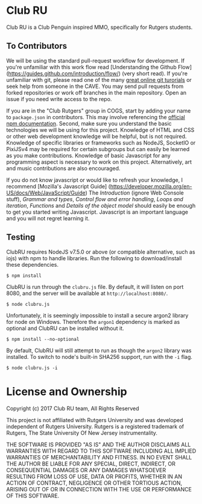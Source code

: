 # Club RU

Club RU is a Club Penguin inspired MMO, specifically for Rutgers students.

## To Contributors

We will be using the standard pull-request workflow for development. If you're
unfamiliar with this work flow read [Understanding the Github Flow]
(https://guides.github.com/introduction/flow/) (very short read). If you're
unfamiliar with git, please read one of the many
[great online git turorials](https://www.google.com/#q=git+tutorial)
or seek help from someone in the CAVE. You may send pull requests from forked
repositories or work off branches in the main repository. Open an issue if you
need write access to the repo.

If you are in the "Club Rutgers" group in COGS, start by adding your name to
`package.json` in contributors. This may involve referencing the
[official npm documentation](https://docs.npmjs.com/files/package.json).
Second, make sure you understand the basic technologies we will be using for
this project. Knowledge of HTML and CSS or other web development knowledge will
be helpful, but is not required. Knowledge of specific libraries or frameworks
such as NodeJS, SocketIO or PixiJSv4 may be required for certain subgroups but
can easily be learned as you make contributions. Knowledge of basic Javascript
for any programming aspect is necessary to work on this project. Alternatively,
art and music contributions are also encouraged.

If you do not know javascript or would like to refresh your knowledge, I
recommend [Mozilla's Javascript Guide]
(https://developer.mozilla.org/en-US/docs/Web/JavaScript/Guide) The
*Introduction* (ignore Web Console stuff), *Grammar and types*, *Control flow
and error handling*, *Loops and iteration*, *Functions* and *Details of the
object model* should easily be enough to get you started writing Javascript.
Javascript is an important language and you will not regret learning it.

## Testing

ClubRU requires NodeJS v7.5.0 or above (or compatible alternative, such as
iojs) with npm to handle libraries. Run the following to download/install
these dependencies.

    $ npm install

ClubRU is run through the `clubru.js` file. By default, it will listen on
port 8080, and the server will be available at `http://localhost:8080/`.

    $ node clubru.js

Unfortunately, it is seemingly impossible to install a secure argon2 library
for node on Windows. Therefore the `argon1` dependency is marked as optional
and ClubRU can be installed without it.

    $ npm install --no-optional

By default, ClubRU will still attempt to run as though the `argon2` library
was installed. To switch to node's built-in SHA256 support, run with the
`-i` flag.

    $ node clubru.js -i

# License and Ownership

Copyright (c) 2017 Club RU team, All Rights Reserved

This project is not affiliated with Rutgers University and was developed
independent of Rutgers University. Rutgers is a registered trademark
of Rutgers, The State University Of New Jersey instrumentality.

THE SOFTWARE IS PROVIDED "AS IS" AND THE AUTHOR DISCLAIMS ALL WARRANTIES WITH
REGARD TO THIS SOFTWARE INCLUDING ALL IMPLIED WARRANTIES OF MERCHANTABILITY AND
FITNESS. IN NO EVENT SHALL THE AUTHOR BE LIABLE FOR ANY SPECIAL, DIRECT,
INDIRECT, OR CONSEQUENTIAL DAMAGES OR ANY DAMAGES WHATSOEVER RESULTING FROM LOSS
OF USE, DATA OR PROFITS, WHETHER IN AN ACTION OF CONTRACT, NEGLIGENCE OR OTHER
TORTIOUS ACTION, ARISING OUT OF OR IN CONNECTION WITH THE USE OR PERFORMANCE OF
THIS SOFTWARE.

